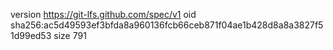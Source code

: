 version https://git-lfs.github.com/spec/v1
oid sha256:ac5d49593ef3bfda8a960136fcb66ceb871f04ae1b428d8a8a3827f51d99ed53
size 791
